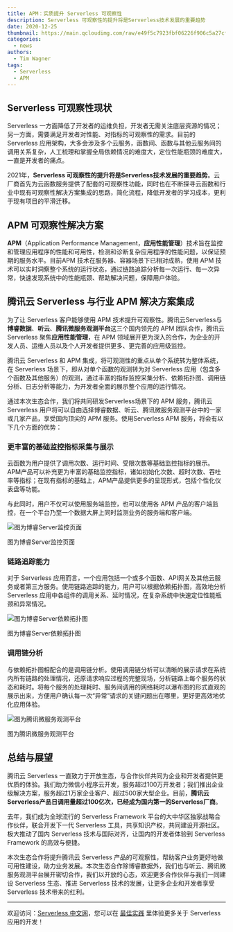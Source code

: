 ```yaml
---
title: APM：实质提升 Serverless 可观察性
description: Serverless 可观察性的提升将是Serverless技术发展的重要趋势
date: 2020-12-25
thumbnail: https://main.qcloudimg.com/raw/e49f5c7923fbf06226f906c5a27cf573.jpg
categories:
  - news
authors:
  - Tim Wagner
tags:
  - Serverless
  - APM
---
```


## Serverless 可观察性现状

Serverless 一方面降低了开发者的运维负担，开发者无需关注底层资源的情况；另一方面，需要满足开发者对性能、对指标的可观察性的需求。目前的 Serverless 应用架构，大多会涉及多个云服务，函数间、函数与其他云服务间的调用关系复杂，人工梳理和掌握全局依赖情况的难度大，定位性能瓶颈的难度大，一直是开发者的痛点。

2021年，**Serverless 可观察性的提升将是Serverless技术发展的重要趋势**。云厂商首先为云函数服务提供了配套的可观察性功能，同时也在不断探寻云函数和行业中现有可观察性解决方案集成的思路，简化流程，降低开发者的学习成本，更利于现有项目的平滑迁移。



## APM 可观察性解决方案

**APM**（Application Performance Management，**应用性能管理**）技术旨在监控和管理应用程序的性能和可用性，检测和诊断复杂应用程序的性能问题，以保证预期的服务水平。目前APM 技术在服务器、容器场景下已相对成熟，使用 APM 技术可以实时洞察整个系统的运行状态，通过链路追踪分析每一次运行、每一次异常，快速发现系统中的性能瓶颈、帮助解决问题，保障用户体验。



## 腾讯云 Serverless 与行业 APM 解决方案集成

为了让 Serverless 客户能够使用 APM 技术提升可观察性。腾讯云Serverless与**博睿数据**、**听云**、**腾讯微服务观测平台**这三个国内领先的 APM 团队合作，腾讯云 Serverless 聚焦**应用性能管理**，在 APM 领域展开更为深入的合作，为企业的开发人员、运维人员以及个人开发者提供更多、更完善的应用级监控。

腾讯云 Serverless 和 APM 集成，将可观测性的重点从单个系统转为整体系统，在 Serverless 场景下，即从对单个函数的观测转为对 Serverless 应用（包含多个函数及其他服务）的观测，通过丰富的指标监控采集分析、依赖拓扑图、调用链分析、日志分析等能力，为开发者全面的展示整个应用的运行情况。

通过本次生态合作，我们将共同研发Serverless场景下的 APM 服务，腾讯云 Serverless 用户将可以自由选择博睿数据、听云、腾讯微服务观测平台中的一家或几家产品，享受国内顶尖的 APM 服务。使用Serverless APM 服务，将会有以下几个方面的优势：

### 更丰富的基础监控指标采集与展示

云函数为用户提供了调用次数、运行时间、受限次数等基础监控指标的展示。APM产品可以补充更为丰富的基础监控指标，诸如初始化次数、超时次数、吞吐率等指标；在现有指标的基础上，APM产品提供更多的呈现形式，包括个性化仪表盘等功能。

与此同时，用户不仅可以使用服务端监控，也可以使用各 APM 产品的客户端监控，在一个平台乃至一个数据大屏上同时监测业务的服务端和客户端。

![图为博睿Server监控页面](https://main.qcloudimg.com/raw/b4bdad2c87e687d3a26ee647c9659114.png)

图为博睿Server监控页面

### 链路追踪能力

对于 Serverless 应用而言，一个应用包括一个或多个函数、API网关及其他云服务或者第三方服务。使用链路追踪的能力，用户可以根据依赖拓扑图，高效地分析 Serverless 应用中各组件的调用关系、延时情况，在复杂系统中快速定位性能瓶颈和异常情况。

![图为博睿Server依赖拓扑图](https://main.qcloudimg.com/raw/a0d138e35c8142aabb93517019ae857a.png)

图为博睿Server依赖拓扑图

### 调用链分析

与依赖拓扑图相配合的是调用链分析。使用调用链分析可以清晰的展示请求在系统内所有链路的处理情况，还原请求响应过程的完整现场，分析链路上每个服务的状态和耗时。将每个服务的处理耗时、服务间调用的网络耗时以瀑布图的形式直观的展示出来，方便用户确认每一次“异常”请求的关键问题出在哪里，更好更高效地优化应用体验。

![图为腾讯微服务观测平台](https://main.qcloudimg.com/raw/aa5caffd74c3a52bb35ad90becd2d84c.png)

图为腾讯微服务观测平台



## 总结与展望

腾讯云 Serverless 一直致力于开放生态，与合作伙伴共同为企业和开发者提供更优质的体验。我们助力微信小程序云开发，服务超过100万开发者；我们推出企业级解决方案，服务超过1万家企业客户、超过500家大型企业。目前，**腾讯云Serverless产品日调用量超过100亿次，已经成为国内第一的Serverless厂商**。

去年，我们成为全球流行的 Serverless Framework 平台的大中华区独家战略合作伙伴，联合开发下一代 Serverless 工具，共享知识产权，共同建设开源社区。极大推动了国内 Serverless 技术与国际对齐，让国内的开发者体验到 Serverless Framework 的高效与便捷。

本次生态合作将提升腾讯云 Serverless 产品的可观察性，帮助客户业务更好地做可用性建设，助力业务发展。本次生态合作除博睿数据外，我们也与听云、腾讯微服务观测平台展开密切合作，我们以开放的心态，欢迎更多合作伙伴与我们一同建设 Serverless 生态、推进 Serverless 技术的发展，让更多企业和开发者享受 Serverless 技术带来的红利。

---

欢迎访问：[Serverless 中文网](https://serverlesscloud.cn/)，您可以在 [最佳实践](https://serverlesscloud.cn/best-practice) 里体验更多关于 Serverless 应用的开发！